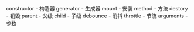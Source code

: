 constructor - 构造器
generator - 生成器
mount - 安装
method - 方法
destory - 销毁
parent - 父级
child - 子级
debounce - 消抖
throttle - 节流
arguments - 参数
